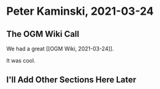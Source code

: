 # Peter Kaminski, 2021-03-24

## The OGM Wiki Call

We had a great [[OGM Wiki, 2021-03-24]].

It was cool.

## I'll Add Other Sections Here Later
